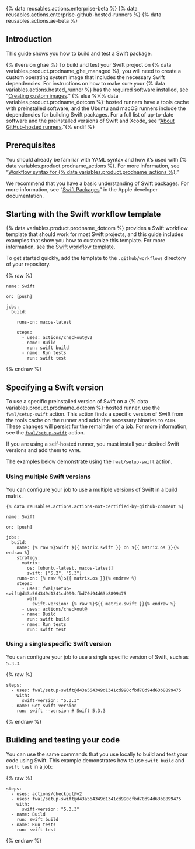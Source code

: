 {% data reusables.actions.enterprise-beta %} {% data reusables.actions.enterprise-github-hosted-runners %} {% data reusables.actions.ae-beta %}

## Introduction

This guide shows you how to build and test a Swift package.

{% ifversion ghae %} To build and test your Swift project on {% data variables.product.prodname\_ghe\_managed %}, you will need to create a custom operating system image that includes the necessary Swift dependencies. For instructions on how to make sure your {% data variables.actions.hosted\_runner %} has the required software installed, see “[Creating custom images](/actions/using-github-hosted-runners/creating-custom-images).” {% else %}{% data variables.product.prodname\_dotcom %}-hosted runners have a tools cache with preinstalled software, and the Ubuntu and macOS runners include the dependencies for building Swift packages. For a full list of up-to-date software and the preinstalled versions of Swift and Xcode, see “[About GitHub-hosted runners](/actions/using-github-hosted-runners/about-github-hosted-runners#supported-software).”{% endif %}

## Prerequisites

You should already be familiar with YAML syntax and how it’s used with {% data variables.product.prodname\_actions %}. For more information, see “[Workflow syntax for {% data variables.product.prodname\_actions %}](/actions/automating-your-workflow-with-github-actions/workflow-syntax-for-github-actions).”

We recommend that you have a basic understanding of Swift packages. For more information, see “[Swift Packages](https://developer.apple.com/documentation/swift_packages)” in the Apple developer documentation.

## Starting with the Swift workflow template

{% data variables.product.prodname\_dotcom %} provides a Swift workflow template that should work for most Swift projects, and this guide includes examples that show you how to customize this template. For more information, see the [Swift workflow template](https://github.com/actions/starter-workflows/blob/main/ci/swift.yml).

To get started quickly, add the template to the `.github/workflows` directory of your repository.

{% raw %}

    name: Swift

    on: [push]

    jobs:
      build:

        runs-on: macos-latest

        steps:
          - uses: actions/checkout@v2
          - name: Build
            run: swift build
          - name: Run tests
            run: swift test

{% endraw %}

## Specifying a Swift version

To use a specific preinstalled version of Swift on a {% data variables.product.prodname\_dotcom %}-hosted runner, use the `fwal/setup-swift` action. This action finds a specific version of Swift from the tools cache on the runner and adds the necessary binaries to `PATH`. These changes will persist for the remainder of a job. For more information, see the [`fwal/setup-swift`](https://github.com/marketplace/actions/setup-swift) action.

If you are using a self-hosted runner, you must install your desired Swift versions and add them to `PATH`.

The examples below demonstrate using the `fwal/setup-swift` action.

### Using multiple Swift versions

You can configure your job to use a multiple versions of Swift in a build matrix.

    {% data reusables.actions.actions-not-certified-by-github-comment %}

    name: Swift

    on: [push]

    jobs:
      build:
        name: {% raw %}Swift ${{ matrix.swift }} on ${{ matrix.os }}{% endraw %}
        strategy:
          matrix:
            os: [ubuntu-latest, macos-latest]
            swift: ["5.2", "5.3"]
        runs-on: {% raw %}${{ matrix.os }}{% endraw %}
        steps:
          - uses: fwal/setup-swift@d43a564349d1341cd990cfbd70d94d63b8899475
            with:
              swift-version: {% raw %}${{ matrix.swift }}{% endraw %}
          - uses: actions/checkout@
          - name: Build
            run: swift build
          - name: Run tests
            run: swift test

### Using a single specific Swift version

You can configure your job to use a single specific version of Swift, such as `5.3.3`.

{% raw %}

    steps:
      - uses: fwal/setup-swift@d43a564349d1341cd990cfbd70d94d63b8899475
        with:
          swift-version: "5.3.3"
      - name: Get swift version
        run: swift --version # Swift 5.3.3

{% endraw %}

## Building and testing your code

You can use the same commands that you use locally to build and test your code using Swift. This example demonstrates how to use `swift build` and `swift test` in a job:

{% raw %}

    steps:
      - uses: actions/checkout@v2
      - uses: fwal/setup-swift@d43a564349d1341cd990cfbd70d94d63b8899475
        with:
          swift-version: "5.3.3"
      - name: Build
        run: swift build
      - name: Run tests
        run: swift test

{% endraw %}
